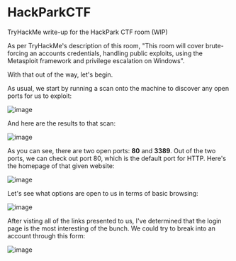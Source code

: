 # HackParkCTF
TryHackMe write-up for the HackPark CTF room (WIP)

As per TryHackMe's description of this room, "This room will cover brute-forcing an accounts credentials, handling public exploits, using the Metasploit framework and privilege escalation on Windows".

With that out of the way, let's begin.

As usual, we start by running a scan onto the machine to discover any open ports for us to exploit:

![image](https://user-images.githubusercontent.com/53369798/112157389-8ae0cc00-8bbd-11eb-81d3-28a2a5196de2.png)

And here are the results to that scan:

![image](https://user-images.githubusercontent.com/53369798/112157655-d1362b00-8bbd-11eb-8439-72f49528158f.png)

As you can see, there are two open ports: **80** and **3389**. Out of the two ports, we can check out port 80, which is the default port for HTTP. Here's the homepage of that given website:

![image](https://user-images.githubusercontent.com/53369798/112157932-12c6d600-8bbe-11eb-893d-351681808d0d.png)

Let's see what options are open to us in terms of basic browsing:

![image](https://user-images.githubusercontent.com/53369798/112162187-37bd4800-8bc2-11eb-92b9-582c8c4154a9.png)

After visting all of the links presented to us, I've determined that the login page is the most interesting of the bunch. We could try to break into an account through this form:

![image](https://user-images.githubusercontent.com/53369798/112166027-a5b73e80-8bc5-11eb-8425-398e1d5de378.png)

